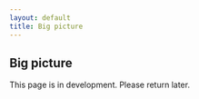 ```yaml
---
layout: default
title: Big picture
---
```


## Big picture

This page is in development. Please return later.
